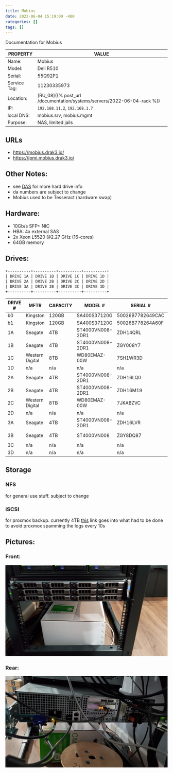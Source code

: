 ```yaml
---
title: Mobius
date: 2022-06-04 15:19:00 -400
categories: []
tags: []
---
```


Documentation for Mobius

| PROPERTY     | VALUE                                                                  |
| ------------ | ---------------------------------------------------------------------- |
| Name:        | Mobius                                                                 |
| Model:       | Dell R510                                                              |
| Serial:      | 55Q92P1                                                                |
| Service Tag: | 11230335973                                                            |
| Location:    | [RU_08]({% post_url /documentation/systems/servers/2022-06-04-rack %}) |
| IP:          | `192.168.11.2`, `192.168.1.7`                                          |
| local DNS:   | mobius.srv, mobius.mgmt                                                |
| Purpose:     | NAS, limited jails                                                     |

## URLs

- https://mobius.drak3.io/
- https://ipmi.mobius.drak3.io/

## Other Notes:

- see [DAS](../misc/das.md) for more hard drive info
- da numbers are subject to change
- Mobius used to be Tesseract (hardware swap)

## Hardware:

- 10Gb/s SFP+ NIC
- HBA: 4x external SAS
- 2x Xeon L5520 @2.27 GHz (16-cores)
- 64GB memory

## Drives:

    +----------+----------+----------+----------+
    | DRIVE 1A | DRIVE 1B | DRIVE 1C | DRIVE 1D |
    | DRIVE 2A | DRIVE 2B | DRIVE 2C | DRIVE 2D |
    | DRIVE 3A | DRIVE 3B | DRIVE 3C | DRIVE 3D |
    +----------+----------+----------+----------+

| DRIVE # | MFTR            | CAPACITY | MODEL #          | SERIAL #         | POOL               |
| ------- | --------------- | -------- | ---------------- | ---------------- | ------------------ |
| b0      | Kingston        | 120GB    | SA400S37120G     | 50026B7782649CAC | boot               |
| b1      | Kingston        | 120GB    | SA400S37120G     | 50026B778264A60F | boot               |
| 1A      | Seagate         | 4TB      | ST4000VN008-2DR1 | ZDH14QRL         | storage_node (da0) |
| 1B      | Seagate         | 4TB      | ST4000VN008-2DR1 | ZGY008Y7         | storage_node (da5) |
| 1C      | Western Digital | 8TB      | WD80EMAZ-00W     | 7SH1WR3D         | storage_node (da)  |
| 1D      | n/a             | n/a      | n/a              | n/a              | n/a (empty)        |
| 2A      | Seagate         | 4TB      | ST4000VN008-2DR1 | ZDH16LQ0         | storage_node (da3) |
| 2B      | Seagate         | 4TB      | ST4000VN008-2DR1 | ZDH16M19         | storage_node (da1) |
| 2C      | Western Digital | 8TB      | WD80EMAZ-00W     | 7JKABZVC         | storage_node (da)  |
| 2D      | n/a             | n/a      | n/a              | n/a              | n/a (empty)        |
| 3A      | Seagate         | 4TB      | ST4000VN008-2DR1 | ZDH16LVR         | storage_node (da4) |
| 3B      | Seagate         | 4TB      | ST4000VN008      | ZGY8DQ87         | storage_node (da9) |
| 3C      | n/a             | n/a      | n/a              | n/a              | n/a (empty)        |
| 3D      | n/a             | n/a      | n/a              | n/a              | n/a (empty)        |

## Storage

### NFS

for general use stuff. subject to change

### iSCSI

for proxmox backup. currently 4TB
[this](https://haefelfinger.ch/posts/2019/2019-05-08-FreeNAS-and-Proxmox-iscsi/) link goes into what had to be done to avoid proxmox spamming the logs every 10s

## Pictures:

### Front:

![Mobius, front](/assets/rack_04_mobius.jpg)

### Rear:

![mobois, rear](/assets/mobius_rear.jpg)
